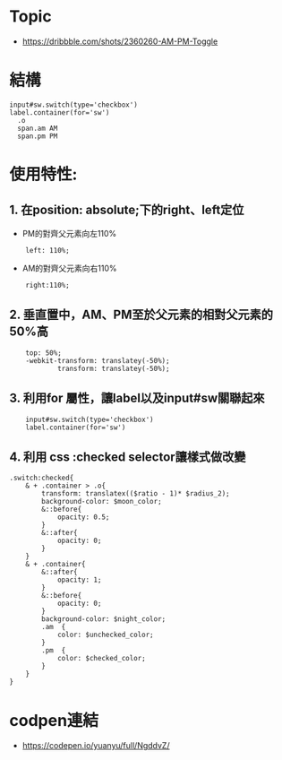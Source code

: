 # Topic
+   <https://dribbble.com/shots/2360260-AM-PM-Toggle>
# 結構
```code
input#sw.switch(type='checkbox')
label.container(for='sw')
  .o
  span.am AM
  span.pm PM
```
# 使用特性:
## 1. 在position: absolute;下的right、left定位
+   PM的對齊父元素向左110%
```code
    left: 110%;
```
+   AM的對齊父元素向右110%
```code
    right:110%;
```
## 2. 垂直置中，AM、PM至於父元素的相對父元素的50%高
```code
    top: 50%;
    -webkit-transform: translatey(-50%);
            transform: translatey(-50%);
```
## 3. 利用for 屬性，讓label以及input#sw關聯起來
```code
    input#sw.switch(type='checkbox')
    label.container(for='sw')
```
## 4. 利用 css :checked selector讓樣式做改變
```code
.switch:checked{
    & + .container > .o{
        transform: translatex(($ratio - 1)* $radius_2);
        background-color: $moon_color;
        &::before{
            opacity: 0.5;
        }
        &::after{
            opacity: 0;
        }
    }
    & + .container{
        &::after{
            opacity: 1;
        }
        &::before{
            opacity: 0;
        }
        background-color: $night_color;
        .am  {
            color: $unchecked_color;
        }
        .pm  {
            color: $checked_color;
        }
    }  
}
``` 

# codpen連結
+   <https://codepen.io/yuanyu/full/NgddvZ/>